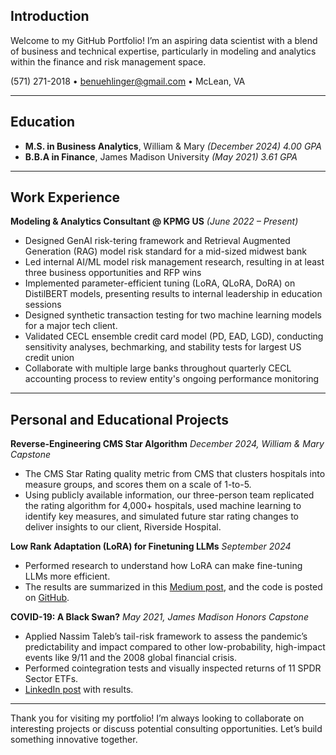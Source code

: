 ## **Introduction**

Welcome to my GitHub Portfolio! I’m an aspiring data scientist with a blend of business and technical expertise, particularly in modeling and analytics within the finance and risk management space.

(571) 271-2018 • [benuehlinger@gmail.com](mailto:benuehlinger@gmail.com) • McLean, VA

---

## **Education**

- **M.S. in Business Analytics**, William & Mary *(December 2024)* *4.00 GPA*
- **B.B.A in Finance**, James Madison University *(May 2021)* *3.61 GPA*

---

## **Work Experience**

**Modeling & Analytics Consultant @ KPMG US** *(June 2022 – Present)*  
- Designed GenAI risk-tering framework and Retrieval Augmented Generation (RAG) model risk standard for a mid-sized midwest bank
- Led internal AI/ML model risk management research, resulting in at least three business opportunities and RFP wins
- Implemented parameter-efficient tuning (LoRA, QLoRA, DoRA) on DistilBERT models, presenting results to internal leadership in education sessions 
- Designed synthetic transaction testing for two machine learning models for a major tech client.
- Validated CECL ensemble credit card model (PD, EAD, LGD), conducting sensitivity analyses, bechmarking, and stability tests for largest US credit union
- Collaborate with multiple large banks throughout quarterly CECL accounting process to review entity's ongoing performance monitoring

---

## **Personal and Educational Projects**

**Reverse-Engineering CMS Star Algorithm** *December 2024, William & Mary Capstone*  
- The CMS Star Rating quality metric from CMS that clusters hospitals into measure groups, and scores them on a scale of 1-to-5.
- Using publicly available information, our three-person team replicated the rating algorithm for 4,000+ hospitals, used machine learning to identify key measures, and simulated future star rating changes to deliver insights to our client, Riverside Hospital.

**Low Rank Adaptation (LoRA) for Finetuning LLMs** *September 2024*  
- Performed research to understand how LoRA can make fine-tuning LLMs more efficient.
- The results are summarized in this [Medium post](https://medium.com/@benuehlinger/low-rank-adaptation-lora-for-fine-tuning-llms-2a04ba28b3a2), and the code is posted on [GitHub](https://github.com/benuehlinger/LoRA-finetune).

**COVID-19: A Black Swan?** *May 2021, James Madison Honors Capstone*  
- Applied Nassim Taleb’s tail-risk framework to assess the pandemic’s predictability and impact compared to other low-probability, high-impact events like 9/11 and the 2008 global financial crisis.  
- Performed cointegration tests and visually inspected returns of 11 SPDR Sector ETFs.
- [LinkedIn post](https://www.linkedin.com/posts/benuehlinger_covid-19-a-black-swan-activity-6805583797850005505-TC78?utm_source=share&utm_medium=member_desktop) with results.

---

Thank you for visiting my portfolio! I’m always looking to collaborate on interesting projects or discuss potential consulting opportunities. Let’s build something innovative together.

